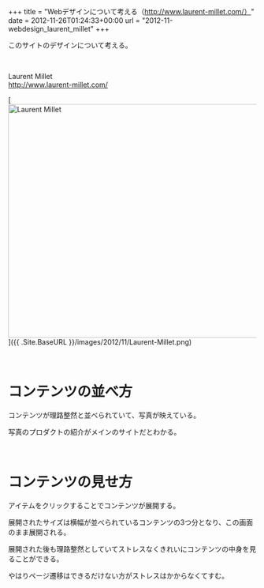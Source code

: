 +++
title = "Webデザインについて考える（http://www.laurent-millet.com/）"
date = 2012-11-26T01:24:33+00:00
url = "2012-11-webdesign_laurent_millet"
+++
&nbsp;

このサイトのデザインについて考える。

&nbsp;

Laurent Millet  
<http://www.laurent-millet.com/>

[<img style="background-image: none; border-bottom: 0px; border-left: 0px; padding-left: 0px; padding-right: 0px; display: block; float: none; margin-left: auto; border-top: 0px; margin-right: auto; border-right: 0px; padding-top: 0px" title="Laurent Millet" border="0" alt="Laurent Millet" src="{{ .Site.BaseURL }}/images/2012/11/Laurent-Millet_thumb.png" width="640" height="473" />]({{ .Site.BaseURL }}/images/2012/11/Laurent-Millet.png)

&nbsp;

# コンテンツの並べ方

コンテンツが理路整然と並べられていて、写真が映えている。

写真のプロダクトの紹介がメインのサイトだとわかる。

&nbsp;

# コンテンツの見せ方

アイテムをクリックすることでコンテンツが展開する。

展開されたサイズは横幅が並べられているコンテンツの3つ分となり、この画面のまま展開される。

展開された後も理路整然としていてストレスなくきれいにコンテンツの中身を見ることができる。

やはりページ遷移はできるだけない方がストレスはかからなくてすむ。
